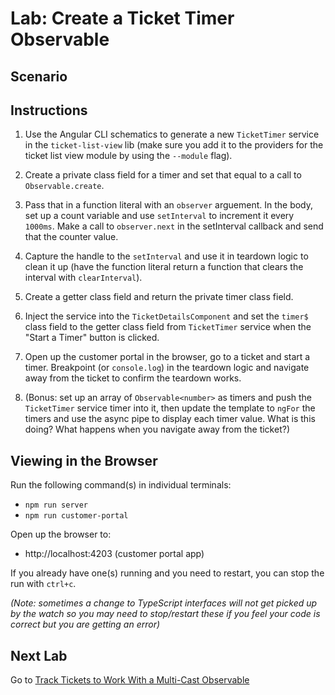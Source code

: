 # Lab: Create a Ticket Timer Observable

## Scenario

## Instructions
1. Use the Angular CLI schematics to generate a new `TicketTimer` service in the `ticket-list-view` lib (make sure you add it to the providers for the ticket list view module by using the `--module` flag).

1. Create a private class field for a timer and set that equal to a call to `Observable.create`.

1. Pass that in a function literal with an `observer` arguement. In the body, set up a count variable and use `setInterval` to increment it every `1000ms`. Make a call to `observer.next` in the setInterval callback and send that the counter value.

1. Capture the handle to the `setInterval` and use it in teardown logic to clean it up (have the function literal return a function that clears the interval with `clearInterval`).

1. Create a getter class field and return the private timer class field.

1. Inject the service into the `TicketDetailsComponent` and set the `timer$` class field to the getter class field from `TicketTimer` service when the "Start a Timer" button is clicked.

1. Open up the customer portal in the browser, go to a ticket and start a timer. Breakpoint (or `console.log`) in the teardown logic and navigate away from the ticket to confirm the teardown works.

1. (Bonus: set up an array of `Observable<number>` as timers and push the `TicketTimer` service timer into it, then update the template to `ngFor` the timers and use the async pipe to display each timer value. What is this doing? What happens when you navigate away from the ticket?)

## Viewing in the Browser
Run the following command(s) in individual terminals:
- `npm run server`
- `npm run customer-portal`

Open up the browser to:
- http://localhost:4203 (customer portal app)

If you already have one(s) running and you need to restart, you can stop the run with `ctrl+c`.

*(Note: sometimes a change to TypeScript interfaces will not get picked up by the watch so you may need to stop/restart these if you feel your code is correct but you are getting an error)*

## Next Lab
Go to [Track Tickets to Work With a Multi-Cast Observable](lab-5.md)